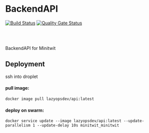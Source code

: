 # BackendAPI
[![Build Status](https://travis-ci.org/LazyOpsDev/Minitwit.Backend.svg?branch=develop)](https://travis-ci.org/LazyOpsDev/Minitwit.Backend) [![Quality Gate Status](https://sonarcloud.io/api/project_badges/measure?project=LazyOpsDev_Minitwit.Backend&metric=alert_status)](https://sonarcloud.io/dashboard?id=LazyOpsDev_Minitwit.Backend)

<br><br>

BackendAPI for Minitwit

## Deployment
ssh into droplet

#### pull image:
```
docker image pull lazyopsdev/api:latest
```

#### deploy on swarm:
```
docker service update --image lazyopsdev/api:latest --update-parallelism 1 --update-delay 10s minitwit_minitwit
```
